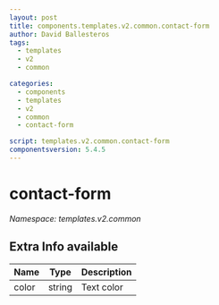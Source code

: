 ```yaml
---
layout: post
title: components.templates.v2.common.contact-form
author: David Ballesteros
tags:
  - templates
  - v2
  - common

categories:
  - components
  - templates
  - v2
  - common
  - contact-form

script: templates.v2.common.contact-form
componentsversion: 5.4.5
---
```

# contact-form

*Namespace: templates.v2.common*

## Extra Info available

| Name | Type | Description |
| --- | --- | --- |
| color | string | Text color |